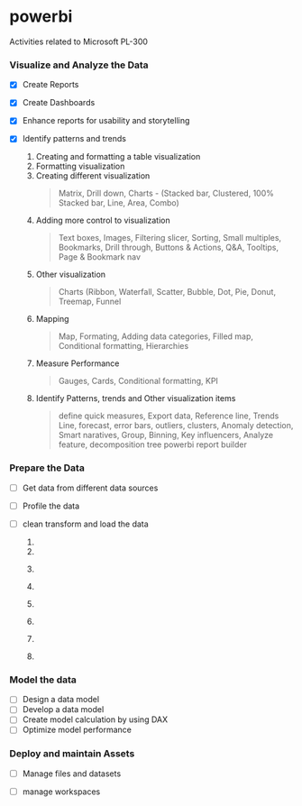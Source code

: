 # powerbi
Activities related to Microsoft PL-300


### Visualize and Analyze the Data
- [x] Create Reports
- [x] Create Dashboards
- [x] Enhance reports for usability and storytelling
- [x] Identify patterns and trends

  1. Creating and formatting a table visualization
  2. Formatting visualization
  3. Creating different visualization 
      >Matrix, Drill down, Charts - (Stacked bar, Clustered, 100% Stacked bar, Line, Area, Combo)
  4. Adding more control to visualization
      >Text boxes, Images, Filtering slicer, Sorting, Small multiples, Bookmarks, Drill through, Buttons & Actions, Q&A, Tooltips, Page & Bookmark nav
  5. Other visualization
      >Charts (Ribbon, Waterfall, Scatter, Bubble, Dot, Pie, Donut, Treemap, Funnel 
  6. Mapping
      >Map, Formating, Adding data categories, Filled map, Conditional formatting, Hierarchies
  7. Measure Performance
      >Gauges, Cards, Conditional formatting, KPI 
  8. Identify Patterns, trends and Other visualization items
      >define quick measures, Export data, Reference line, Trends Line, forecast, error bars, outliers, clusters, Anomaly detection, Smart naratives,         Group, Binning, Key influencers, Analyze feature, decomposition tree
      >powerbi report builder 
     

### Prepare the Data
- [ ] Get data from different data sources
- [ ] Profile the data
- [ ] clean transform and load the data

  1. 
  2. 
  3. 
      >
  4. 
      >
  5. 
      > 
  6. 
      >
  7. 
      >
  8. 
      >
      > 

### Model the data
- [ ] Design a data model
- [ ] Develop a data model
- [ ] Create model calculation by  using DAX
- [ ] Optimize model performance

### Deploy and maintain Assets
- [ ] Manage files and datasets
- [ ] manage workspaces


